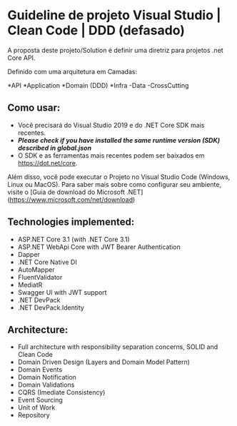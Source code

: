 Guideline de projeto Visual Studio | Clean Code | DDD (defasado)
=====================
A proposta deste projeto/Solution é definir uma diretriz para projetos .net Core API.

Definido com uma arquitetura em Camadas:

*API
*Application
*Domain (DDD)
*Infra
 -Data
 -CrossCutting

## Como usar:
- Você precisará do Visual Studio 2019 e do .NET Core SDK mais recentes.
- ***Please check if you have installed the same runtime version (SDK) described in global.json***
- O SDK e as ferramentas mais recentes podem ser baixados em https://dot.net/core.

Além disso, você pode executar o Projeto no Visual Studio Code (Windows, Linux ou MacOS).
Para saber mais sobre como configurar seu ambiente, visite o [Guia de download do Microsoft .NET] (https://www.microsoft.com/net/download)

## Technologies implemented:

- ASP.NET Core 3.1 (with .NET Core 3.1)
 - ASP.NET WebApi Core with JWT Bearer Authentication
- Dapper
- .NET Core Native DI
- AutoMapper
- FluentValidator
- MediatR
- Swagger UI with JWT support
- .NET DevPack
- .NET DevPack.Identity

## Architecture:

- Full architecture with responsibility separation concerns, SOLID and Clean Code
- Domain Driven Design (Layers and Domain Model Pattern)
- Domain Events
- Domain Notification
- Domain Validations
- CQRS (Imediate Consistency)
- Event Sourcing
- Unit of Work
- Repository
